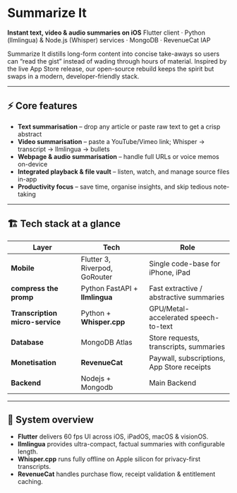 # Summarize It

**Instant text, video & audio summaries on iOS**
Flutter client · Python (llmlingua) & Node.js (Whisper) services · MongoDB · RevenueCat IAP

Summarize It distills long-form content into concise take-aways so users can “read the gist” instead of wading through hours of material. Inspired by the live App Store release, our open-source rebuild keeps the spirit but swaps in a modern, developer-friendly stack.

---

## ⚡️ Core features

* **Text summarisation** – drop any article or paste raw text to get a crisp abstract
* **Video summarisation** – paste a YouTube/Vimeo link; Whisper → transcript → llmlingua → bullets
* **Webpage & audio summarisation** – handle full URLs or voice memos on-device
* **Integrated playback & file vault** – listen, watch, and manage source files in-app
* **Productivity focus** – save time, organise insights, and skip tedious note-taking

---

## 🏗️ Tech stack at a glance

| Layer                           | Tech                                            | Role                                                    |
| ------------------------------- | ----------------------------------------------- | ------------------------------------------------------- |
| **Mobile**                      | Flutter 3, Riverpod, GoRouter                   | Single code-base for iPhone, iPad |
| **compress the promp**                 | Python FastAPI + **llmlingua**                  | Fast extractive / abstractive summaries                 |
| **Transcription micro-service** | Python + **Whisper.cpp**                    | GPU/Metal-accelerated speech-to-text                    |
| **Database**                    | MongoDB Atlas                                   | Store requests, transcripts, summaries                  |
| **Monetisation**                | **RevenueCat**                                  | Paywall, subscriptions, App Store receipts              |
| **Backend**                       | Nodejs + Mongodb | Main Backend                              |

---

## 🧩 System overview

* **Flutter** delivers 60 fps UI across iOS, iPadOS, macOS & visionOS.
* **llmlingua** provides ultra-compact, factual summaries with configurable length.
* **Whisper.cpp** runs fully offline on Apple silicon for privacy-first transcripts.
* **RevenueCat** handles purchase flow, receipt validation & entitlement caching.

